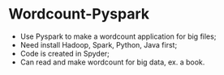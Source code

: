# Wordcount-Pyspark
- Use Pyspark to make a wordcount application for big files;
- Need install Hadoop, Spark, Python, Java first; 
- Code is created in Spyder; 
- Can read and make wordcount for big data, ex. a book.
